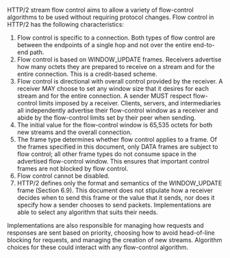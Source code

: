 HTTP/2 stream flow control aims to allow a variety of flow-control algorithms to be used without requiring protocol changes. Flow control in HTTP/2 has the following characteristics:

1.	Flow control is specific to a connection. Both types of flow control are between the endpoints of a single hop and not over the entire end-to-end path.
2.	Flow control is based on WINDOW_UPDATE frames. Receivers advertise how many octets they are prepared to receive on a stream and for the entire connection. This is a credit-based scheme.
3.	Flow control is directional with overall control provided by the receiver. A receiver MAY choose to set any window size that it desires for each stream and for the entire connection. A sender MUST respect flow-control limits imposed by a receiver. Clients, servers, and intermediaries all independently advertise their flow-control window as a receiver and abide by the flow-control limits set by their peer when sending.
4.	The initial value for the flow-control window is 65,535 octets for both new streams and the overall connection.
5.	The frame type determines whether flow control applies to a frame. Of the frames specified in this document, only DATA frames are subject to flow control; all other frame types do not consume space in the advertised flow-control window. This ensures that important control frames are not blocked by flow control.
6.	Flow control cannot be disabled.
7.	HTTP/2 defines only the format and semantics of the WINDOW_UPDATE frame (Section 6.9). This document does not stipulate how a receiver decides when to send this frame or the value that it sends, nor does it specify how a sender chooses to send packets. Implementations are able to select any algorithm that suits their needs.

Implementations are also responsible for managing how requests and responses are sent based on priority, choosing how to avoid head-of-line blocking for requests, and managing the creation of new streams. Algorithm choices for these could interact with any flow-control algorithm.


